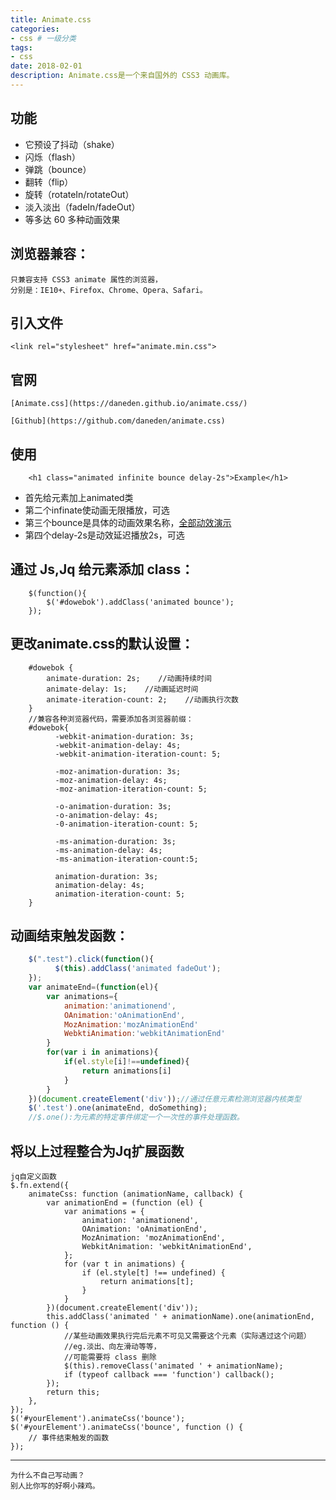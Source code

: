 ```yaml
---
title: Animate.css
categories: 
- css # 一级分类
tags: 
- css
date: 2018-02-01
description: Animate.css是一个来自国外的 CSS3 动画库。
---
```

## 功能
- 它预设了抖动（shake）
- 闪烁（flash）
- 弹跳（bounce）
- 翻转（flip）
- 旋转（rotateIn/rotateOut）
- 淡入淡出（fadeIn/fadeOut）
- 等多达 60 多种动画效果

## 浏览器兼容：
	只兼容支持 CSS3 animate 属性的浏览器，
	分别是：IE10+、Firefox、Chrome、Opera、Safari。

## 引入文件
	<link rel="stylesheet" href="animate.min.css">

## 官网
	[Animate.css](https://daneden.github.io/animate.css/)
	
	[Github](https://github.com/daneden/animate.css)
	
## 使用
```
	<h1 class="animated infinite bounce delay-2s">Example</h1>
```
* 首先给元素加上animated类
* 第二个infinate使动画无限播放，可选
* 第三个bounce是具体的动画效果名称，[全部动效演示](https://daneden.github.io/animate.css/)
* 第四个delay-2s是动效延迟播放2s，可选

## 通过 Js,Jq 给元素添加 class：
```
	$(function(){
    	$('#dowebok').addClass('animated bounce');
	});
```

## 更改animate.css的默认设置：
```
	#dowebok {
	    animate-duration: 2s;    //动画持续时间
	    animate-delay: 1s;    //动画延迟时间
	    animate-iteration-count: 2;    //动画执行次数
	}
	//兼容各种浏览器代码，需要添加各浏览器前缀：
	#dowebok{
          -webkit-animation-duration: 3s;
          -webkit-animation-delay: 4s;
          -webkit-animation-iteration-count: 5;

          -moz-animation-duration: 3s;
          -moz-animation-delay: 4s;
          -moz-animation-iteration-count: 5;

          -o-animation-duration: 3s;
          -o-animation-delay: 4s;
          -0-animation-iteration-count: 5;

          -ms-animation-duration: 3s;
          -ms-animation-delay: 4s;
          -ms-animation-iteration-count:5;

          animation-duration: 3s;
          animation-delay: 4s;
          animation-iteration-count: 5;
	}
```
## 动画结束触发函数：
```js
	$(".test").click(function(){
          $(this).addClass('animated fadeOut');
	});
	var animateEnd=(function(el){
	    var animations={
	        animation:'animationend',
	        OAnimation:'oAnimationEnd',
	        MozAnimation:'mozAnimationEnd'
	        WebktiAnimation:'webkitAnimationEnd'
	    }
	    for(var i in animations){
	        if(el.style[i]!==undefined){
	            return animations[i]
	        }
	    }
	})(document.createElement('div'));//通过任意元素检测浏览器内核类型
	$('.test').one(animateEnd, doSomething);
	//$.one():为元素的特定事件绑定一个一次性的事件处理函数。
```

## 将以上过程整合为Jq扩展函数
```
jq自定义函数
$.fn.extend({
    animateCss: function (animationName, callback) {
        var animationEnd = (function (el) {
            var animations = {
                animation: 'animationend',
                OAnimation: 'oAnimationEnd',
                MozAnimation: 'mozAnimationEnd',
                WebkitAnimation: 'webkitAnimationEnd',
            };
            for (var t in animations) {
                if (el.style[t] !== undefined) {
                    return animations[t];
                }
            }
        })(document.createElement('div'));
        this.addClass('animated ' + animationName).one(animationEnd, function () {
            //某些动画效果执行完后元素不可见又需要这个元素（实际遇过这个问题）
            //eg.淡出、向左滑动等等，
	        //可能需要将 class 删除
            $(this).removeClass('animated ' + animationName);
            if (typeof callback === 'function') callback();
        });
        return this;
    },
});
$('#yourElement').animateCss('bounce');
$('#yourElement').animateCss('bounce', function () {
    // 事件结束触发的函数
});
```

---
    为什么不自己写动画？
    别人比你写的好啊小辣鸡。